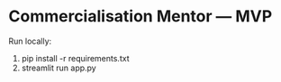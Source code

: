 # Commercialisation Mentor — MVP
Run locally:
1) pip install -r requirements.txt
2) streamlit run app.py
